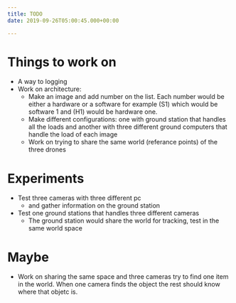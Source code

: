 ```yaml
---
title: TODO
date: 2019-09-26T05:00:45.000+00:00

---
```

# Things to work on

- A way to logging
- Work on architecture:
    - Make an image and add number on the list. Each number would be either a hardware or a software for example (S1) which would be software 1 and (H1) would be hardware one.
    - Make different configurations: one with ground station that handles all the loads and another with three different ground computers that handle the load of each image
    - Work on trying to share the same world (referance points) of the three drones

# Experiments

- Test three cameras with three different pc
    - and gather information on the ground station
- Test one ground stations that handles three different cameras
    - The ground station would share the world for tracking, test in the same world space

# Maybe

- Work on sharing the same space and three cameras try to find one item in the world. When one camera finds the object the rest should know where that objetc is.